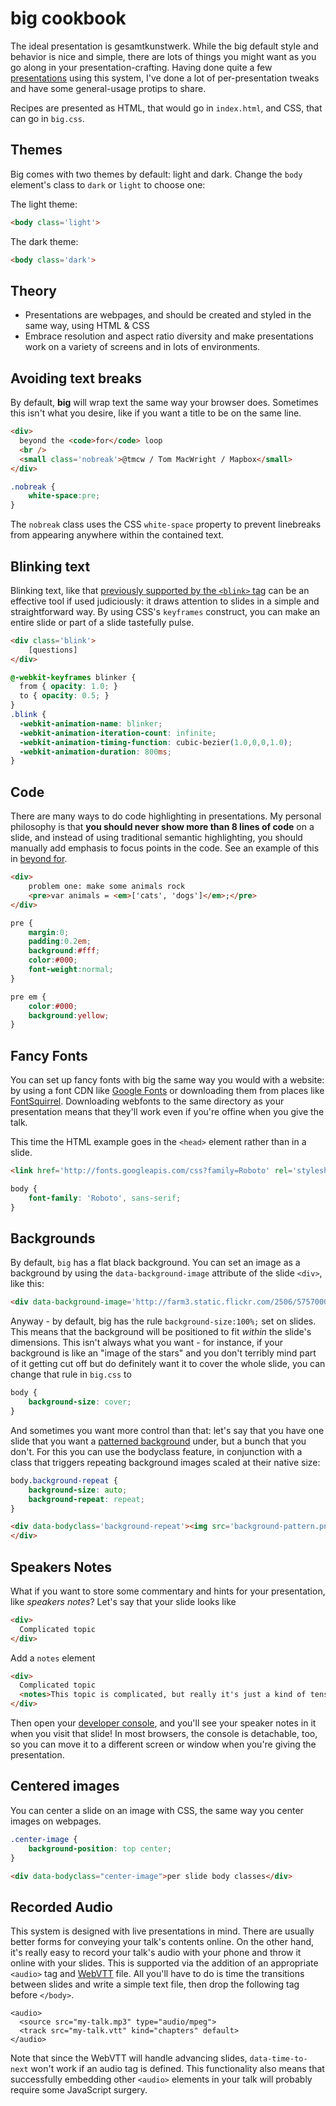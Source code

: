 # big cookbook

The ideal presentation is gesamtkunstwerk. While the big default style and
behavior is nice and simple, there are lots of things you might want as
you go along in your presentation-crafting. Having done
quite a few [presentations](http://www.macwright.org/presentations/)
using this system, I've done a lot of per-presentation tweaks and have some
general-usage protips to share.

Recipes are presented as HTML, that would go in `index.html`, and CSS,
that can go in `big.css`.

## Themes

Big comes with two themes by default: light and dark. Change the `body`
element's class to `dark` or `light` to choose one:

The light theme:

```html
<body class='light'>
```

The dark theme:

```html
<body class='dark'>
```

## Theory

* Presentations are webpages, and should be created and styled in the same
  way, using HTML & CSS
* Embrace resolution and aspect ratio diversity and make presentations
  work on a variety of screens and in lots of environments.

## Avoiding text breaks

By default, **big** will wrap text the same way your browser does. Sometimes
this isn't what you desire, like if you want a title to be on the same line.

```html
<div>
  beyond the <code>for</code> loop
  <br />
  <small class='nobreak'>@tmcw / Tom MacWright / Mapbox</small>
</div>
```

```css
.nobreak {
    white-space:pre;
}
```

The `nobreak` class uses the CSS `white-space` property to prevent linebreaks
from appearing anywhere within the contained text.

## Blinking text

Blinking text, like that [previously supported by the `<blink>` tag](https://en.wikipedia.org/wiki/Blink_element)
can be an effective tool if used judiciously: it draws attention to
slides in a simple and straightforward way. By using CSS's `keyframes`
construct, you can make an entire slide or part of a slide tastefully
pulse.

```html
<div class='blink'>
    [questions]
</div>
```

```css
@-webkit-keyframes blinker {
  from { opacity: 1.0; }
  to { opacity: 0.5; }
}
.blink {
  -webkit-animation-name: blinker;
  -webkit-animation-iteration-count: infinite;
  -webkit-animation-timing-function: cubic-bezier(1.0,0,0,1.0);
  -webkit-animation-duration: 800ms;
}
```

## Code

There are many ways to do code highlighting in presentations. My personal
philosophy is that **you should never show more than 8 lines of code**
on a slide, and instead of using traditional semantic highlighting, you should
manually add emphasis to focus points in the code. See an example of this
in [beyond for](http://www.macwright.org/presentations/beyondfor/#15).

```html
<div>
    problem one: make some animals rock
    <pre>var animals = <em>['cats', 'dogs']</em>;</pre>
</div>
```

```css
pre {
    margin:0;
    padding:0.2em;
    background:#fff;
    color:#000;
    font-weight:normal;
}

pre em {
    color:#000;
    background:yellow;
}
```

## Fancy Fonts

You can set up fancy fonts with big the same way you would with a website:
by using a font CDN like [Google Fonts](http://www.google.com/fonts)
or downloading them from places like [FontSquirrel](http://www.fontsquirrel.com/).
Downloading webfonts to the same directory as your presentation
means that they'll work even if you're offine when you give the talk.

This time the HTML example goes in the `<head>` element rather than in a slide.

```html
<link href='http://fonts.googleapis.com/css?family=Roboto' rel='stylesheet' type='text/css'>
```

```css
body {
    font-family: 'Roboto', sans-serif;
}
```

## Backgrounds

By default, `big` has a flat black background. You can set an image as a background
by using the `data-background-image` attribute of the slide `<div>`, like this:

```html
<div data-background-image='http://farm3.static.flickr.com/2506/5757000880_509440308e_z.jpg'>images too</div>
```

Anyway - by default, big has the rule `background-size:100%;` set on slides.
This means that the background will be positioned to fit _within_ the slide's
dimensions. This isn't always what you want - for instance, if your background
is like an "image of the stars" and you don't terribly mind part of it
getting cut off but do definitely want it to cover the whole slide, you can
change that rule in `big.css` to

```css
body {
    background-size: cover;
}
```

And sometimes you want more control than that: let's say that you have
one slide that you want a [patterned background](http://www.macwright.org/presentations/projections/#0)
under, but a bunch that you don't. For this you can use the bodyclass feature,
in conjunction with a class that triggers repeating background images scaled
at their native size:

```css
body.background-repeat {
    background-size: auto;
    background-repeat: repeat;
}
```

```html
<div data-bodyclass='background-repeat'><img src='background-pattern.png' />
</div>
```

## Speakers Notes

What if you want to store some commentary and hints for your presentation, like
_speakers notes_? Let's say that your slide looks like

```html
<div>
  Complicated topic
</div>
```

Add a `notes` element

```html
<div>
  Complicated topic
  <notes>This topic is complicated, but really it's just a kind of tensor</notes>
</div>
```

Then open your [developer console](http://debugbrowser.com/), and you'll see your
speaker notes in it when you visit that slide! In most browsers, the console is detachable,
too, so you can move it to a different screen or window when you're giving the presentation.

## Centered images

You can center a slide on an image with CSS, the same way you center images on webpages.

```css
.center-image {
    background-position: top center;
}
```

```html
<div data-bodyclass="center-image">per slide body classes</div>
```

## Recorded Audio

This system is designed with live presentations in mind. There are usually better forms for conveying your talk's contents online. On the other hand, it's really easy to record your talk's audio with your phone and throw it online with your slides. This is supported via the addition of an appropriate `<audio>` tag and [WebVTT](https://developer.mozilla.org/en-US/docs/Web/API/WebVTT_API) file. All you'll have to do is time the transitions between slides and write a simple text file, then drop the following tag before `</body>`.

```
<audio>
  <source src="my-talk.mp3" type="audio/mpeg">
  <track src="my-talk.vtt" kind="chapters" default>
</audio>
```

Note that since the WebVTT will handle advancing slides, `data-time-to-next` won't work if an audio tag is defined. This functionality also means that successfully embedding other `<audio>` elements in your talk will probably require some JavaScript surgery.

